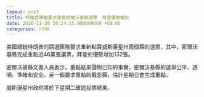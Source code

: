 ```yaml
---
layout: post
title: 特朗普陣營要求重點密爾沃基縣選票　拜登優勢增加
date: 2020-11-28 10:24:15.000000000 +08:00
categories: rthk
---
```


美國總統特朗普的競選團隊要求重新點算威斯康星州兩個縣的選票，其中，密爾沃基縣完成重點近46萬張選票，拜登的優勢增加132張。

密爾沃基縣文書人員表示，重點結果證明已知的事實，密爾沃基縣的選舉公平、透明、準確和安全。另一個要求重點的戴恩縣，估計星期日會完成重點。

威斯康星州政府將於下星期二確認投票結果。
